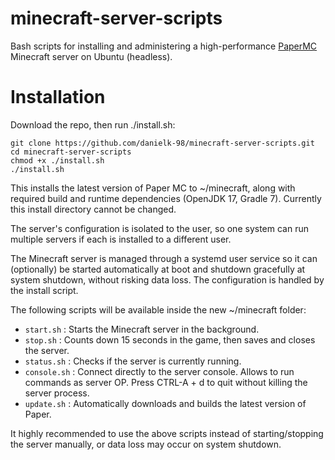 # minecraft-server-scripts
Bash scripts for installing and administering a high-performance [PaperMC](https://papermc.io/) Minecraft server on Ubuntu (headless).

# Installation
Download the repo, then run ./install.sh:

```
git clone https://github.com/danielk-98/minecraft-server-scripts.git
cd minecraft-server-scripts
chmod +x ./install.sh
./install.sh
```


This installs the latest version of Paper MC to ~/minecraft, along with required build and runtime dependencies (OpenJDK 17, Gradle 7).
Currently this install directory cannot be changed.

The server's configuration is isolated to the user, so one system can run multiple servers if each is installed to a different user.

The Minecraft server is managed through a systemd user service so it can (optionally) be started automatically at boot and shutdown gracefully at system shutdown, without risking data loss. The configuration is handled by the install script.

The following scripts will be available inside the new ~/minecraft folder:

 - `start.sh` : Starts the Minecraft server in the background.
 - `stop.sh` : Counts down 15 seconds in the game, then saves and closes the server.
 - `status.sh` : Checks if the server is currently running.
 - `console.sh` : Connect directly to the server console. Allows to run commands as server OP. Press CTRL-A + d  to quit without killing the server process.
 - `update.sh` : Automatically downloads and builds the latest version of Paper.

It highly recommended to use the above scripts instead of starting/stopping the server manually, or data loss may occur on system shutdown.

